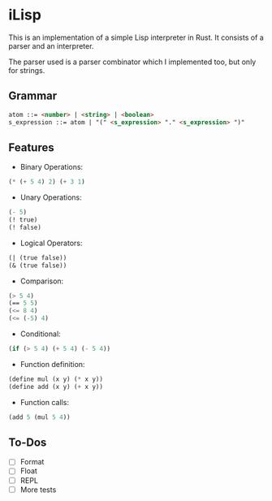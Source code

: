 # iLisp

This is an implementation of a simple Lisp interpreter in Rust. It consists of a parser and an interpreter.

The parser used is a parser combinator which I implemented too, but only for strings.

## Grammar

```md
atom ::= <number> | <string> | <boolean>
s_expression ::= atom | "(" <s_expression> "." <s_expression> ")"
```

## Features

- Binary Operations:

```lisp
(* (+ 5 4) 2) (+ 3 1)
```

- Unary Operations:

```lisp
(- 5)
(! true)
(! false)
```

- Logical Operators:

```lisp
(| (true false))
(& (true false))
```

- Comparison:

```lisp
(> 5 4)
(== 5 5)
(<= 8 4)
(<= (-5) 4)
```

- Conditional:

```lisp
(if (> 5 4) (+ 5 4) (- 5 4))
```

- Function definition:

```lisp
(define mul (x y) (* x y))
(define add (x y) (+ x y))
```

- Function calls:

```lisp
(add 5 (mul 5 4))
```

## To-Dos

- [ ] Format
- [ ] Float
- [ ] REPL
- [ ] More tests
